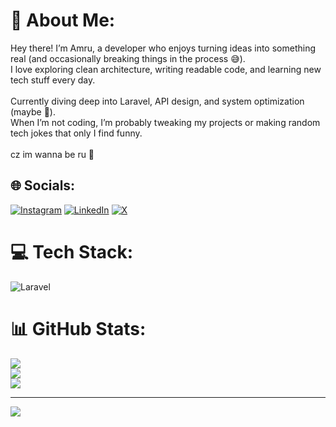 # 💫 About Me:
Hey there! I’m Amru, a developer who enjoys turning ideas into something real (and occasionally breaking things in the process 😅).<br>I love exploring clean architecture, writing readable code, and learning new tech stuff every day.<br><br>Currently diving deep into Laravel, API design, and system optimization (maybe 😬).<br>When I’m not coding, I’m probably tweaking my projects or making random tech jokes that only I find funny.<br><br>cz im wanna be ru 🚀


## 🌐 Socials:
[![Instagram](https://img.shields.io/badge/Instagram-%23E4405F.svg?logo=Instagram&logoColor=white)](https://instagram.com/amrudzr) [![LinkedIn](https://img.shields.io/badge/LinkedIn-%230077B5.svg?logo=linkedin&logoColor=white)](https://linkedin.com/in/amru-dzaky-ramadhan) [![X](https://img.shields.io/badge/X-black.svg?logo=X&logoColor=white)](https://x.com/amrudzr) 

# 💻 Tech Stack:
![Laravel](https://img.shields.io/badge/laravel-%23FF2D20.svg?style=flat&logo=laravel&logoColor=white)
# 📊 GitHub Stats:
![](https://github-readme-stats.vercel.app/api?username=amrudzr&theme=dark&hide_border=false&include_all_commits=false&count_private=false)<br/>
![](https://nirzak-streak-stats.vercel.app/?user=amrudzr&theme=dark&hide_border=false)<br/>
![](https://github-readme-stats.vercel.app/api/top-langs/?username=amrudzr&theme=dark&hide_border=false&include_all_commits=false&count_private=false&layout=compact)

---
[![](https://visitcount.itsvg.in/api?id=amrudzr&icon=0&color=3)](https://visitcount.itsvg.in)

<!-- Proudly created with GPRM ( https://gprm.itsvg.in ) -->

